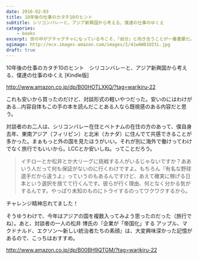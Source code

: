```yaml
---
date: 2016-02-03
title: 10年後の仕事のカタチ10のヒント
subtitle: シリコンバレーと、アジア新興国から考える、僕達の仕事のゆくえ
categories: 
    - books
excerpt: 世の中がグチャグチャになっている今こそ、『自分』と向き合うことが一番重要だ。最注目パースン高城剛のすべてがわかるQA144。
ogimage: http://ecx.images-amazon.com/images/I/41w6W81OItL.jpg
draft: true
---
```


10年後の仕事のカタチ10のヒント　シリコンバレーと、アジア新興国から考える、僕達の仕事のゆくえ [Kindle版]

http://www.amazon.co.jp/dp/B00HOTLXKQ/?tag=warikiru-22

これも安いから買ったのだけど、対談形式の軽いやつだった。安いのにはわけがある...内容自体もこの手の本を読んだことある人なら既視感のある内容だと思う。

対談者のお二人は、シリコンバレー在住とベトナムの在住の方のあって、僕自身去年、東南アジア（フィリピン）と北米（カナダ）に住んでて共感できることが多かった。まぁもっと外の国を見たほうがいい。それが別に海外で働けってわけでなく旅行でもいいから。LCCとか安いしね。ってことだろう。

> イチローとか松井とか大リーグに挑戦する人がいるじゃないですか？ああいう人だって何も保証がないのに行くわけですよ。もちろん『有名な野球選手だから違うよ』っていうのもあるんですけど、あえて確実に稼げる日本という選択を捨てて行くんです。彼らが行く理由、何となく分かる気がするんです。やっぱり未知のものにトライするのってワクワクするから。

チャレンジ精神忘れてました！

そうゆうわけで、今年はアジアの国を複数入ってみよう思ったのだった（旅行でね）。あと、対談者の一人の松井 博氏の『企業が「帝国化」する アップル、マクドナルド、エクソン～新しい統治者たちの素顔』は、大変興味深かった記憶があるので、こっちはおすすめ。

http://www.amazon.co.jp/dp/B00BH9QTGM/?tag=warikiru-22